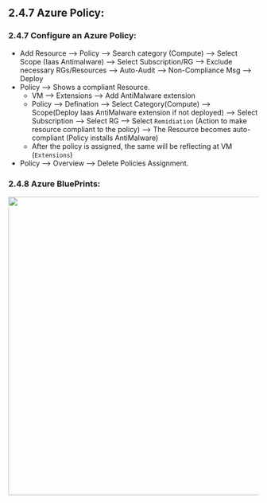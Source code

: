 ## 2.4.7 Azure Policy:

### 2.4.7 Configure an Azure Policy:

* Add Resource --> Policy --> Search category (Compute) --> Select Scope (Iaas Antimalware) --> Select Subscription/RG --> Exclude necessary RGs/Resources --> Auto-Audit --> Non-Compliance Msg --> Deploy
* Policy --> Shows a compliant Resource.
  * VM --> Extensions --> Add AntiMalware extension
  * Policy --> Defination --> Select Category(Compute) --> Scope(Deploy Iaas AntiMalware extension if not deployed) --> Select Subscription --> Select RG --> Select `Remidiation` (Action to make resource compliant to the policy) --> The Resource becomes auto-compliant (Policy installs AntiMalware)
  * After the policy is assigned, the same will be reflecting at VM (`Extensions`)
* Policy --> Overview --> Delete Policies Assignment.


### 2.4.8 Azure BluePrints:


<img src="https://user-images.githubusercontent.com/24938159/120071167-a1b70980-c0ab-11eb-9757-b9ca8d70a419.png" width="600">

